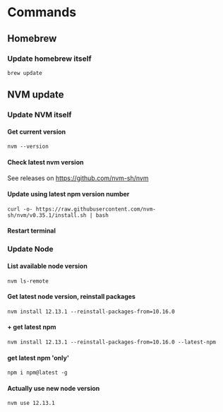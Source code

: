 # Commands

## Homebrew
### Update homebrew itself
```brew update```


## NVM update

### Update NVM itself
#### Get current version
```nvm --version```
#### Check latest nvm version
See releases on https://github.com/nvm-sh/nvm
#### Update using latest npm version number
```curl -o- https://raw.githubusercontent.com/nvm-sh/nvm/v0.35.1/install.sh | bash```
#### Restart terminal



### Update Node

#### List available node version
```nvm ls-remote```
#### Get latest node version, reinstall packages
```nvm install 12.13.1 --reinstall-packages-from=10.16.0```
#### + get latest npm
```nvm install 12.13.1 --reinstall-packages-from=10.16.0 --latest-npm```
#### get latest npm 'only'
```npm i npm@latest -g```
#### Actually use new node version
```nvm use 12.13.1```
